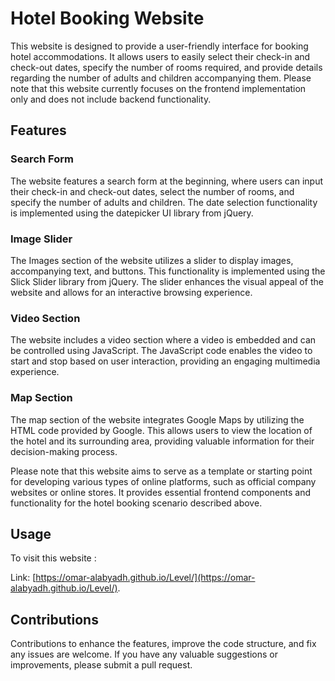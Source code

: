 # Hotel Booking Website

This website is designed to provide a user-friendly interface for booking hotel accommodations. It allows users to easily select their check-in and check-out dates, specify the number of rooms required, and provide details regarding the number of adults and children accompanying them. Please note that this website currently focuses on the frontend implementation only and does not include backend functionality.

## Features

### Search Form

The website features a search form at the beginning, where users can input their check-in and check-out dates, select the number of rooms, and specify the number of adults and children. The date selection functionality is implemented using the datepicker UI library from jQuery.

### Image Slider

The Images section of the website utilizes a slider to display images, accompanying text, and buttons. This functionality is implemented using the Slick Slider library from jQuery. The slider enhances the visual appeal of the website and allows for an interactive browsing experience.

### Video Section

The website includes a video section where a video is embedded and can be controlled using JavaScript. The JavaScript code enables the video to start and stop based on user interaction, providing an engaging multimedia experience.

### Map Section

The map section of the website integrates Google Maps by utilizing the HTML code provided by Google. This allows users to view the location of the hotel and its surrounding area, providing valuable information for their decision-making process.

Please note that this website aims to serve as a template or starting point for developing various types of online platforms, such as official company websites or online stores. It provides essential frontend components and functionality for the hotel booking scenario described above.

## Usage

To visit this website :

Link: [https://omar-alabyadh.github.io/Level/](https://omar-alabyadh.github.io/Level/).

## Contributions

Contributions to enhance the features, improve the code structure, and fix any issues are welcome. If you have any valuable suggestions or improvements, please submit a pull request.
